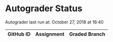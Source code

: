 # Autograder Status
Autograder last run at: October 27, 2018 at 16:40

| GitHub ID | Assignment | Graded Branch |
|-----------|------------|---------------|
